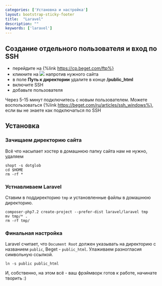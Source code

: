 ```yaml
---
categories: ['Установка и настройка']
layout: bootstrap-sticky-footer
title:  "Laravel"
description: ""
keywords: ['laravel']
---
```

## Создание отдельного пользователя и вход по SSH

- перейдите на {%link https://cp.beget.com/ftp%}
- кликните на ![](https://cp.beget.com/i/icons/small/add.png) напротив нужного сайта
- в поле __Путь к директории__ удалите в конце __/public_html__
- включите SSH
- добавьте пользователя

Через 5-15 минут подключитесь с новым пользователем. Можете воспользоваться {%link https://beget.com/ru/articles/ssh_windows%}, если вы не знаете как подключаться по SSH

## Установка

### Зачищаем директорию сайта

Всё что насыпает хостер в домашнюю папку сайта нам не нужно, удаляем

```
shopt -s dotglob
cd $HOME
rm -rf *
```

### Устнавливаем Laravel

Ставим в поддиректорию `tmp` и установленные файлы в домашнюю директорию.

```
composer-php7.2 create-project --prefer-dist laravel/laravel tmp
mv tmp/* .
rm -rf tmp/
```

### Финальная настройка

Laravel считает, что `Document Root` должен указывать на директорию с названием `public`, Beget - `public_html`.
Улаживаем разногласия символьную ссылкой.

```
ln -s public public_html
```

И, собственно, на этом всё - ваш фрэймворк готов к работе, начинате творить :)
